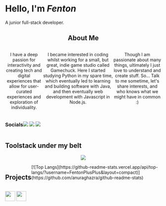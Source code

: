 # Hello, I'm ***Fenton***
A junior full-stack developer. 

<h2 align='center'>About Me</h2>
<div style='display:flex; justify-content:center'>

<div style='display:flex; justify-content:center' align="center">

<p>I have a deep passion for interactivity and creating tech and digital experiences that allow for user-curated experiences and exploration of individuality. 
  </p>
  <p>
I became interested in coding whilst working for a small, but great, indie game studio called Gamechuck. Here I started studying Python in my spare time, which eventually led to learning and building software with Java, and then eventually web development with Javascript in Node.js.
</p>
<p>
Though I am passionate about many things, ultimately I just love to understand and create stuff. So... Talk to me sometime, let's share interests, and who knows what we might have in common :)
</p>
</div>
</div>
<div style='display:flex; flex-direction:row;'>
  <h3 align='center'>Socials<h3>
   <div align='center'>
     <a href="https://www.linkedin.com/in/fentonhutson/" target="_blank"><img src="https://img.shields.io/badge/-LinkedIn-%230077B5?style=for-the-badge&logo=linkedin&logoColor=white" target="_blank"></a>
   <a href="https://fenton-hutson.netlify.app/) target="_blank"><img src="https://img.shields.io/badge/-my_Portfolio-FFFFFF?style=for-the-badge&logo=ko-f&logoColor=white" target="_blank"></a>
   <a href="mailto: fentonhutson@gmail.com"><img src="https://img.shields.io/badge/-Email-e81e1e?style=for-the-badge&logo=gmail&logoColor=white" target="_blank"></a> 
    </div>
</div>

<h2>Toolstack under my belt</h2>
<p align="center">
  <a href="https://skillicons.dev">
    <img src="https://skillicons.dev/icons?i=js,ts,java,html,nodejs,react,express,nextjs,css,tailwind,bootstrap,figma,postgres,mysql,mongodb,jest,git,github,netlify,render,vercel,aws" />
  </a>
</p>
                                                                        
<div style='display:flex; flex-direction:row;'>
<h2 align='center'>Projects</h2>
[![Top Langs](https://github-readme-stats.vercel.app/api/top-langs/?username=FentonPlusPlus&layout=compact)](https://github.com/anuraghazra/github-readme-stats)
</div>


<p align="left"> <a href="https://discord.com/users/Fenton#3994" target="_blank" rel="noreferrer"><img src="https://raw.githubusercontent.com/danielcranney/readme-generator/main/public/icons/socials/discord.svg" width="32" height="32" /></a> <a href="https://www.github.com/FentonPlusPlus" target="_blank" rel="noreferrer"><img src="https://raw.githubusercontent.com/danielcranney/readme-generator/main/public/icons/socials/github.svg" width="32" height="32" /></a></p>

<!---
FentonPlusPlus/FentonPlusPlus is a ✨ special ✨ repository because its `README.md` (this file) appears on your GitHub profile.
You can click the Preview link to take a look at your changes.
--->
